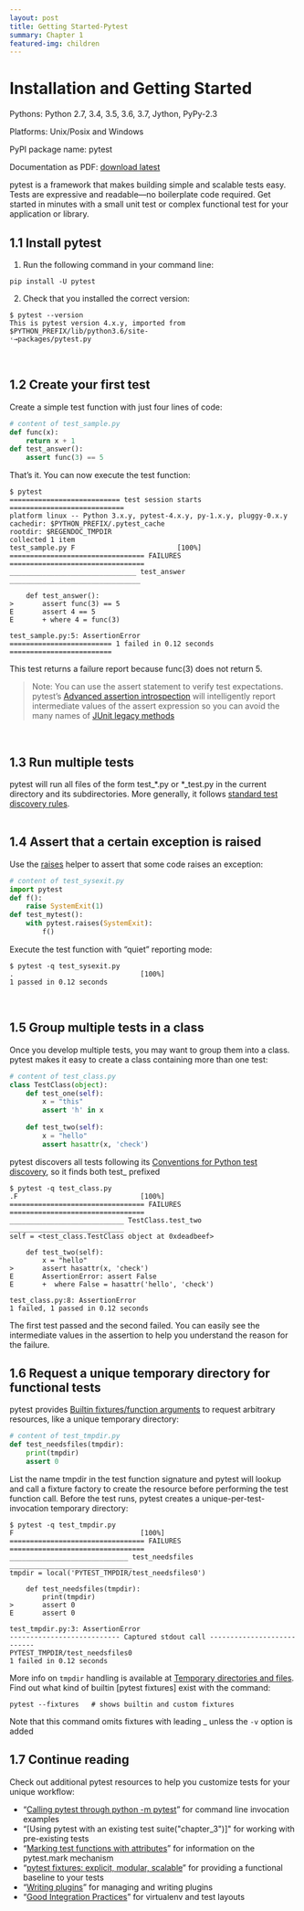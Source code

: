 ```yaml
---
layout: post
title: Getting Started-Pytest
summary: Chapter 1
featured-img: children
---
```



# Installation and Getting Started

Pythons: Python 2.7, 3.4, 3.5, 3.6, 3.7, Jython, PyPy-2.3

Platforms: Unix/Posix and Windows

PyPI package name: pytest

Documentation as PDF: [download latest](https://docs.pytest.org/en/latest/contents.html)

pytest is a framework that makes building simple and scalable tests easy. Tests are expressive and readable—no
boilerplate code required. Get started in minutes with a small unit test or complex functional test for your application
or library.
<br>

1.1 Install pytest
---
1. Run the following command in your command line:
```
pip install -U pytest
```
2. Check that you installed the correct version:
```
$ pytest --version
This is pytest version 4.x.y, imported from $PYTHON_PREFIX/lib/python3.6/site-
˓→packages/pytest.py
```
<br>

1.2 Create your first test
---
Create a simple test function with just four lines of code:
```python
# content of test_sample.py
def func(x):
	return x + 1
def test_answer():
	assert func(3) == 5
```
That’s it. You can now execute the test function:
```
$ pytest
=========================== test session starts ============================
platform linux -- Python 3.x.y, pytest-4.x.y, py-1.x.y, pluggy-0.x.y
cachedir: $PYTHON_PREFIX/.pytest_cache
rootdir: $REGENDOC_TMPDIR
collected 1 item
test_sample.py F						 [100%]
================================= FAILURES =================================
_______________________________ test_answer ________________________________

	def test_answer():
> 		assert func(3) == 5
E 		assert 4 == 5
E 		+ where 4 = func(3)

test_sample.py:5: AssertionError
========================= 1 failed in 0.12 seconds =========================
```
This test returns a failure report because func(3) does not return 5.

>Note: You can use the assert statement to verify test expectations. pytest’s [Advanced assertion introspection](https://docs.python.org/3/reference/simple_stmts.html#the-assert-statement) will intelligently report intermediate values of the assert expression so you can avoid the many names of [JUnit legacy methods](https://docs.python.org/3/library/unittest.html#test-cases)
<br>

1.3 Run multiple tests
---
pytest will run all files of the form test_*.py or *_test.py in the current directory and its subdirectories. More
generally, it follows [standard test discovery rules]("chapter_23.2").
<br><br>

1.4 Assert that a certain exception is raised
---
Use the [raises]("chapter_4.2") helper to assert that some code raises an exception:
```python
# content of test_sysexit.py
import pytest
def f():
	raise SystemExit(1)
def test_mytest():
	with pytest.raises(SystemExit):
		f()
```
Execute the test function with “quiet” reporting mode:
```
$ pytest -q test_sysexit.py
. 								[100%]
1 passed in 0.12 seconds
```
<br>

1.5 Group multiple tests in a class
---
Once you develop multiple tests, you may want to group them into a class. pytest makes it easy to create a class
containing more than one test:
```python
# content of test_class.py
class TestClass(object):
	def test_one(self):
		x = "this"
		assert 'h' in x
        
	def test_two(self):
		x = "hello"
		assert hasattr(x, 'check')
```
pytest discovers all tests following its [Conventions for Python test discovery]("chapter_23.2"), so it finds both test_ prefixed
```
$ pytest -q test_class.py
.F 								[100%]
================================= FAILURES =================================
____________________________ TestClass.test_two ____________________________
self = <test_class.TestClass object at 0xdeadbeef>

	def test_two(self):
		x = "hello"
> 		assert hasattr(x, 'check')
E 		AssertionError: assert False
E 	    +  where False = hasattr('hello', 'check')

test_class.py:8: AssertionError
1 failed, 1 passed in 0.12 seconds
```
The first test passed and the second failed. You can easily see the intermediate values in the assertion to help you
understand the reason for the failure.
<br>

1.6 Request a unique temporary directory for functional tests
---
pytest provides [Builtin fixtures/function arguments](https://docs.pytest.org/en/latest/builtin.html#builtinfixtures) to request arbitrary resources, like a unique temporary directory:
```python
# content of test_tmpdir.py
def test_needsfiles(tmpdir):
	print(tmpdir)
	assert 0
```
List the name tmpdir in the test function signature and pytest will lookup and call a fixture factory to create the
resource before performing the test function call. Before the test runs, pytest creates a unique-per-test-invocation
temporary directory:
```
$ pytest -q test_tmpdir.py
F 								[100%]
================================= FAILURES =================================
_____________________________ test_needsfiles ______________________________
tmpdir = local('PYTEST_TMPDIR/test_needsfiles0')

	def test_needsfiles(tmpdir):
		print(tmpdir)
> 		assert 0
E 		assert 0

test_tmpdir.py:3: AssertionError
--------------------------- Captured stdout call ---------------------------
PYTEST_TMPDIR/test_needsfiles0
1 failed in 0.12 seconds
```
More info on `tmpdir` handling is available at [Temporary directories and files]("chapter_8").
Find out what kind of builtin [pytest fixtures] exist with the command:
```
pytest --fixtures 	# shows builtin and custom fixtures
```
Note that this command omits fixtures with leading _ unless the `-v` option is added
<br>


1.7 Continue reading
---
Check out additional pytest resources to help you customize tests for your unique workflow:
- “[Calling pytest through python -m pytest]("chapter_2”)” for command line invocation examples
- “[Using pytest with an existing test suite("chapter_3")]" for working with pre-existing tests
- “[Marking test functions with attributes]("chapter_6")” for information on the pytest.mark mechanism
- “[pytest fixtures: explicit, modular, scalable]("chapter_5")” for providing a functional baseline to your tests
- “[Writing plugins]("chapter_19")” for managing and writing plugins
- “[Good Integration Practices]("chapter_23")” for virtualenv and test layouts



